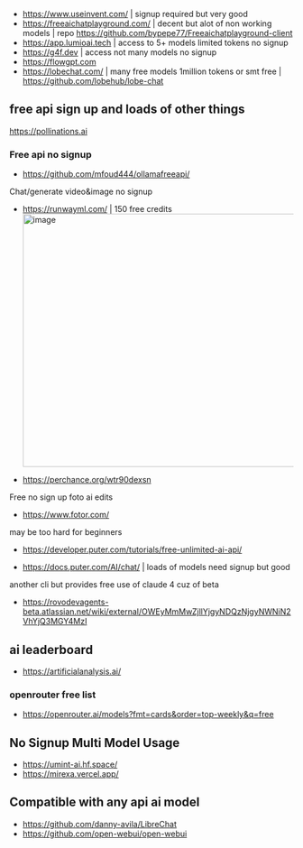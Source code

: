 - https://www.useinvent.com/ | signup required but very good
- https://freeaichatplayground.com/ | decent but alot of non working models | repo https://github.com/bypepe77/Freeaichatplayground-client
- https://app.lumioai.tech | access to 5+ models limited tokens no signup
- https://g4f.dev | access not many models no signup
- https://flowgpt.com
- https://lobechat.com/ | many free models 1million tokens or smt free | https://github.com/lobehub/lobe-chat

## free api sign up and loads of other things
https://pollinations.ai

### Free api no signup
- https://github.com/mfoud444/ollamafreeapi/



Chat/generate video&image no signup
- https://runwayml.com/ | 150 free credits
  <img width="1396" height="449" alt="image" src="https://github.com/user-attachments/assets/af4aff04-00fa-4909-b6e0-9045ae6e612b" />

- https://perchance.org/wtr90dexsn

Free no sign up foto ai edits
- https://www.fotor.com/




may be too hard for beginners
- https://developer.puter.com/tutorials/free-unlimited-ai-api/

- https://docs.puter.com/AI/chat/ | loads of models need signup but good

another cli but provides free use of claude 4 cuz of beta
- https://rovodevagents-beta.atlassian.net/wiki/external/OWEyMmMwZjllYjgyNDQzNjgyNWNiN2VhYjQ3MGY4MzI


## ai leaderboard

- https://artificialanalysis.ai/

### openrouter free list 

- https://openrouter.ai/models?fmt=cards&order=top-weekly&q=free

## No Signup Multi Model Usage
- https://umint-ai.hf.space/
- https://mirexa.vercel.app/

## Compatible with any api ai model
- https://github.com/danny-avila/LibreChat
- https://github.com/open-webui/open-webui
